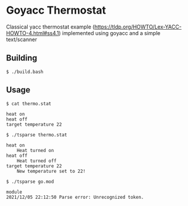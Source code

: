 # Goyacc Thermostat

Classical yacc thermostat example (https://tldp.org/HOWTO/Lex-YACC-HOWTO-4.html#ss4.1) implemented using goyacc and a simple text/scanner

## Building

```
$ ./build.bash
```

## Usage

```
$ cat thermo.stat

heat on
heat off
target temperature 22

$ ./tsparse thermo.stat

heat on
	Heat turned on
heat off
	Heat turned off
target temperature 22
	New temperature set to 22!

$ ./tsparse go.mod

module
2021/12/05 22:12:50 Parse error: Unrecognized token.
```
